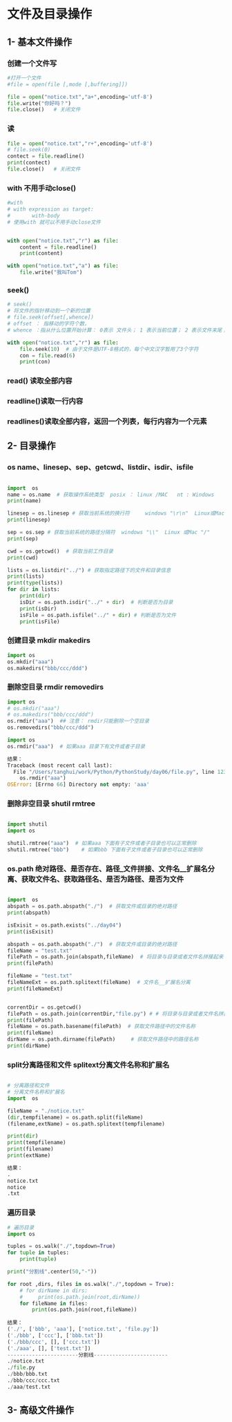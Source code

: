 # 文件及目录操作



## 1- 基本文件操作

### 创建一个文件写

``` python
#打开一个文件
#file = open(file [,mode [,buffering]])

file = open("notice.txt","a+",encoding='utf-8')
file.write("你好吗？")
file.close()   # 关闭文件
```



### 读

``` python
file = open("notice.txt","r+",encoding='utf-8')
# file.seek(0)
contect = file.readline()
print(contect)
file.close()   # 关闭文件
```



### with  不用手动close()

``` python
#with
# with expression as target:
#       with-body
# 使用with 就可以不用手动close文件


with open("notice.txt","r") as file:
    content = file.readline()
    print(content)

with open("notice.txt","a") as file:
    file.write("我叫Tom")
```



### seek() 

``` python
# seek()
# 将文件的指针移动到一个新的位置
# file.seek(offset[,whence])
# offset ： 指移动的字符个数，
# whence ：指从什么位置开始计算： 0表示 文件头； 1 表示当前位置； 2 表示文件末尾；  默认为0

with open("notice.txt","r") as file:
    file.seek(10)  # 由于文件是UTF-8格式的，每个中文汉字暂用了3个字符
    con = file.read(6)
    print(con)
```



### read() 读取全部内容

### readline()读取一行内容

### readlines()读取全部内容，返回一个列表，每行内容为一个元素





## 2- 目录操作

### os  name、linesep、sep、getcwd、listdir、isdir、isfile

``` python

import  os
name = os.name  # 获取操作系统类型  posix ： linux /MAC   nt : Windows
print(name)

linesep = os.linesep # 获取当前系统的换行符     windows "\r\n"  Linux或Mac  "\n"
print(linesep)

sep = os.sep # 获取当前系统的路径分隔符  windows "\\"  Linux 或Mac "/"
print(sep)

cwd = os.getcwd()  # 获取当前工作目录
print(cwd)

lists = os.listdir("../") # 获取指定路径下的文件和目录信息
print(lists)
print(type(lists))
for dir in lists:
    print(dir)
    isDir = os.path.isdir("../" + dir)  # 判断是否为目录
    print(isDir)
    isFile = os.path.isfile("../" + dir) # 判断是否为文件
    print(isFile)


```



### 创建目录 mkdir makedirs 

``` python
import os
os.mkdir("aaa")
os.makedirs("bbb/ccc/ddd")
```



### 删除空目录 rmdir  removedirs

``` python
import os
# os.mkdir("aaa")
# os.makedirs("bbb/ccc/ddd")
os.rmdir("aaa")  ## 注意： rmdir只能删除一个空目录
os.removedirs("bbb/ccc/ddd")

```

``` python
import os
os.rmdir("aaa")  # 如果aaa 目录下有文件或者子目录

结果：
Traceback (most recent call last):
  File "/Users/tanghui/work/Python/PythonStudy/day06/file.py", line 123, in <module>
    os.rmdir("aaa")
OSError: [Errno 66] Directory not empty: 'aaa'

```



### 删除非空目录 shutil rmtree

``` python

import shutil
import os

shutil.rmtree("aaa")  # 如果aaa 下面有子文件或者子目录也可以正常删除
shutil.rmtree("bbb")	# 如果bbb 下面有子文件或者子目录也可以正常删除


```







### os.path 绝对路径、是否存在、路径_文件拼接、文件名__扩展名分离、获取文件名、获取路径名、是否为路径、是否为文件

``` python

import  os
abspath = os.path.abspath("./")  # 获取文件或目录的绝对路径
print(abspath)

isExisit = os.path.exists("../day04")
print(isExisit)

abspath = os.path.abspath("./")  # 获取文件或目录的绝对路径
fileName = "test.txt"
filePath = os.path.join(abspath,fileName)  # 将目录与目录或者文件名拼接起来
print(filePath)

fileName = "test.txt"
fileNameExt = os.path.splitext(fileName)  # 文件名__扩展名分离
print(fileNameExt)


correntDir = os.getcwd()
filePath = os.path.join(correntDir,"file.py") # # 将目录与目录或者文件名拼接起来
print(filePath)
fileName = os.path.basename(filePath)  # 获取文件路径中的文件名称
print(fileName)
dirName = os.path.dirname(filePath)     # 获取文件路径中的路径名称
print(dirName)


```



### split分离路径和文件     splitext分离文件名称和扩展名

``` python

# 分离路径和文件
# 分离文件名称和扩展名
import  os

fileName = "./notice.txt"
(dir,tempfilename) = os.path.split(fileName)
(filename,extName) = os.path.splitext(tempfilename)

print(dir)
print(tempfilename)
print(filename)
print(extName)

结果： 
.
notice.txt
notice
.txt
```



### 遍历目录

``` python
# 遍历目录
import os

tuples = os.walk("./",topdown=True)
for tuple in tuples:
    print(tuple)

print("分割线".center(50,"-"))

for root ,dirs, files in os.walk("./",topdown = True):
    # for dirName in dirs:
    #     print(os.path.join(root,dirName))
    for fileName in files:
        print(os.path.join(root,fileName))
        
结果：
('./', ['bbb', 'aaa'], ['notice.txt', 'file.py'])
('./bbb', ['ccc'], ['bbb.txt'])
('./bbb/ccc', [], ['ccc.txt'])
('./aaa', [], ['test.txt'])
-----------------------分割线------------------------
./notice.txt
./file.py
./bbb/bbb.txt
./bbb/ccc/ccc.txt
./aaa/test.txt
```





## 3- 高级文件操作